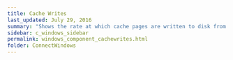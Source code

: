 ```yaml
---
title: Cache Writes
last_updated: July 29, 2016
summary: "Shows the rate at which cache pages are written to disk from memory, in order to satisfy a write through request (an application request to write information directly to disk, not to cache) or a cache flush (a regular writing of data from the write-cache to disk)."
sidebar: c_windows_sidebar
permalink: windows_component_cachewrites.html
folder: ConnectWindows
---
```

